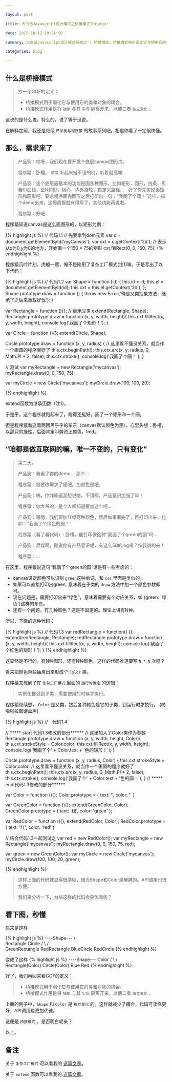 ```yaml
---

layout: post

title: 大白话Javascript设计模式之桥接模式(bridge)

date: 2015-10-12 18:24:50

summary: 大白话Javascript设计模式系列之-- 桥接模式。桥接模式用于弱化它与使用它的类和对象的耦合，作用是将抽象与其实现隔离开来，以便二者独立变化。

categories: blog

---
```


## 什么是桥接模式

> 抄一个GOF的定义：
>
> - 桥接模式用于弱化它与使用它的类和对象的耦合。
> - 桥接模式作用是将 `抽象` 与其 `实现` 隔离开来，以便二者 `独立变化` 。

这说的是什么鬼，特么的，说了等于没说。

在解释之前，我还是继续 `产品狗与程序猿` 的故事系列吧。相信你看了一定很快懂。

## 那么，需求来了

> 产品狗：哎呀，我们现在要开发个底层canvas图形库。
>
> 程序猿：卧槽， `底层` 听起来挺不错的哟，听着就高端
>
> 产品狗：这个底层最基本的功能是画各种图形，比如矩形，圆形，线条，贝赛尔曲线，正N边形，桃心，内外旋轮，自定义路径...　好了你先实现画矩形和圆形吧，要求程序画完图形之后打印出一句：“我画了个圆！”这样，搞个demo出来，这周周报就有得写了，其他功能再说啦。
>
> 程序猿：好吧

程序猿知道canvas是这么画图形的，以矩形为例：

{% highlight js %}
// 代码1.1
// 先要拿到dom元素
var c = document.getElementById('myCanvas');
var cxt = c.getContext('2d');
// 表示从x为0,y为0的地方，开始画一个150 * 75的矩形
cxt.fillRect(0, 0, 150, 75);
{% endhighlight %}

程序猿沉吟片刻，虎躯一震，俺不是刚用了复杂工厂模式(注1)嘛。于是写出了以下代码：

{% highlight js %}
// 代码1.2
var Shape = function (id) {
  this.id = id;
  this.el = document.getElementById(id);
  this.cxt = this.el.getContext('2d');
};
Shape.prototype.draw = function () {
  throw new Error('俺是父类抽象方法，继承了之后来重载好伐');
}

var Rectangle = function (){};
// 继承父类
extend(Rectangle, Shape);
Rectangle.prototype.draw = function (x, y, width, height){
  this.cxt.fillRect(x, y, width, height);
  console.log('我画了个矩形！');
}

var Circle = function (){};
extend(Circle, Shape);

Circle.prototype.draw = function (x, y, radius) {
  // 这里看不懂没关系，就当作一个画圆的程序就好了
  this.ctx.beginPath();
  this.ctx.arc(x, y, radius, 0, Math.PI * 2, false); 
  this.ctx.stroke();
  console.log('我画了个圆！');
}

// 测试
var myRectangle = new Rectangle('mycanvas');
myRectangle.draw(0, 0, 150, 75);

var myCircle = new Circle('mycanvas');
myCircle.draw(100, 100, 20);

{% endhighlight %}

extend函数为继承函数（注1）。

于是乎，这个程序就跑起来了，跑得还挺好。画了一个矩形和一个圆。

但是程序猿看这着两团黑乎乎的东东（canvas默认颜色为黑），心里头想：卧槽，以那只的操性，后面肯定叫劳资上颜色，tmd。

## “咱都是做互联网的嘛，唯一不变的，只有变化”

> 第二天。
>
> 产品狗：我看了你的demo,　那个...
>
> 程序猿：敠要改需求了是吧。加颜色是吧。
>
> 产品狗：咦，你咋知道我想说啥，不错啊，产品意识加强了嘛！
>
> 程序猿：你大爷的，是个人都知道要加这个吧...
>
> 产品狗：嗯嗯，我们要加红绿两种颜色，然后如果画完了，再打印出来，比如：“我画了个绿色的圆！”
>
> 程序猿（看了看代码）: 卧槽，能打印像这种“我画了个green的圆”吗...
>
> 产品狗：尼煤啊，刚说你有产品意识呢，有这么SB的log吗？按我说的来！
>
> 程序猿：...

在这里，程序猿说这句“我画了个green的圆”话是有一些考虑的：

* canvas设定颜色可以识别 `green`这种单词，和 `css` 里面是类似的。
* 如果可以直接打印出green, 意味着在子类的 `draw` 方法中加一个颜色参数即可。
* 现在问题是，需要打印出来“绿色”，意味着需要有个对应关系，如 {green: '绿色'}这样的东东。
* 还有一个问题，有几种颜色？这是不固定的。理论上讲有N种。

所以，下面的这种代码：

{% highlight js %}
// 代码1.3
var redRectangle = function() {};
extend(redRectangle, Rectangle);
redRectangle.prototype.draw = function (x, y, width, height){
  this.cxt.fillRect(x, y, width, height);
  console.log('我画了个红色的矩形！');
}
{% endhighlight %}

这显然是不行的，有N种图形，还有N种颜色，这样的代码难道要写 `N * N` 次吗？

看来把颜色单独抽离出来形成个 `Color` 类。

程序猿又想到了在 `复杂工厂模式` 里面的 `运行时确定` 的逻辑：

> 实例化推迟到子类，需要使用的时候才执行。

程序猿继续想， `Color` 是父类，然后各种颜色是它的子类，到运行时才执行。
(啪啦啪拉敲键盘声)

{% highlight js %}
//　代码1.4

// ***** start 代码1.3修改的部分******
// 这里加入了Color类作为参数
Rectangle.prototype.draw = function (x, y, width, height, Color){
  this.cxt.strokeStyle = Color.color;
  this.cxt.fillRect(x, y, width, height);
  console.log('我画了个' + Color.text + '色的矩形！');
}

Circle.prototype.draw = function (x, y, radius, Color) {
  this.cxt.strokeStyle = Color.color;
  // 这里看不懂没关系，就当作一个画圆的程序就好了
  this.ctx.beginPath();
  this.ctx.arc(x, y, radius, 0, Math.PI * 2, false); 
  this.ctx.stroke();
  console.log('我画了个' + Color.text + '色的圆！');
}
// ***** end 代码1.3修改的部分******

var Color = function (){};
Color.prototype = {
  text: '',
  color: ''
}

var GreenColor = function (){};
extend(GreenColor, Color);
GreenColor.prototype = {
  text: '绿',
  color: 'green'
};

var RedColor = function (){};
extend(RedColor, Color);
RedColor.prototype = {
  text: '红',
  color: 'red'
}

// 结合代码1.3一起测试之
var red = new RedColor();
var myRectangle = new Rectangle('mycanvas');
myRectangle.draw(0, 0, 150, 75, red);

var green = new GreenColor();
var myCircle = new Circle('mycanvas');
myCircle.draw(100, 100, 20, green);

{% endhighlight %}

> 这样上面的代码就显得很清晰，因为Shape和Color是解耦的。API调用也很方便。
>
> 我们来分析一下，为啥这样的代码会更优雅呢？

## 看下图，秒懂

  原来是这样
  
  {% highlight js %}
                   ----Shape---
                  /            \
         Rectangle               Circle
        /         \             /        \
  GreenRectangle  RedRectangle BlueCircle RedCircle
  {% endhighlight %}

  变成了这样
  {% highlight js %}
          ----Shape---                        Color
         /            \                       /   \
  Rectangle(Color)   Circle(Color)           Blue   Red
  {% endhighlight %}

好了，我们再回来看GOF的定义：

> - 桥接模式用于弱化它与使用它的类和对象的耦合。
> - 桥接模式作用是将 `抽象` 与其 `实现` 隔离开来，以便二者 `独立变化` 。

上面的例子中，`Shape` 和 `Color` 是 `独立变化` 的。这样就减少了耦合，代码可读性更好，API调用也更加优雅。

这便是 `桥接模式` 。是否明白呢亲？

以上。



## 备注

关于 `复杂工厂模式` 可以看我的 [这篇文章](http://clancyz.github.io/blog/2015/09/30/Javascript-Design-pattern-factory/)。

关于 `extend` 函数可以看我的 [这篇文章](http://clancyz.github.io/blog/2015/07/27/javascript-prototype-extend/)。

